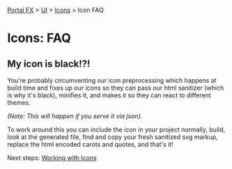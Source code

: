 
[Portal FX](/documentation/sections/portalfx) > [UI](/documentation/sections/portalfx#ui) > [Icons](portalfx-icons.md) > Icon FAQ

# Icons: FAQ

## My icon is black!?!
You're probably circumventing our icon preprocessing which happens at build time and fixes up our icons so they can pass our html sanitizer (which is why it's black), minifies it, and makes it so they can react to different themes. 

*(Note: This will happen if you serve it via json).*

To work around this you can include the icon in your project normally, build, look at the generated file, find and copy your fresh sanitized svg markup, replace the html encoded carots and quotes, and that's it!

Next steps: [Working with Icons](portalfx-icons.md)